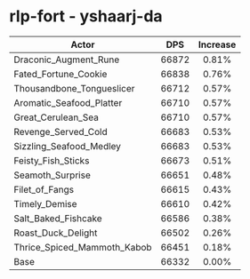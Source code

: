 # rlp-fort - yshaarj-da
| Actor | DPS | Increase |
|---|:---:|:---:|
|Draconic_Augment_Rune|66872|0.81%|
|Fated_Fortune_Cookie|66838|0.76%|
|Thousandbone_Tongueslicer|66712|0.57%|
|Aromatic_Seafood_Platter|66710|0.57%|
|Great_Cerulean_Sea|66710|0.57%|
|Revenge_Served_Cold|66683|0.53%|
|Sizzling_Seafood_Medley|66683|0.53%|
|Feisty_Fish_Sticks|66673|0.51%|
|Seamoth_Surprise|66651|0.48%|
|Filet_of_Fangs|66615|0.43%|
|Timely_Demise|66610|0.42%|
|Salt_Baked_Fishcake|66586|0.38%|
|Roast_Duck_Delight|66502|0.26%|
|Thrice_Spiced_Mammoth_Kabob|66451|0.18%|
|Base|66332|0.00%|
